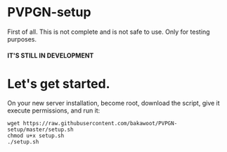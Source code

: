 # PVPGN-setup

First of all. This is not complete and is not safe to use. Only for testing purposes.
#### IT'S STILL IN DEVELOPMENT

# Let's get started.

On your new server installation, become root, download the script, give it execute permissions, and run it:
```
wget https://raw.githubusercontent.com/bakawoot/PVPGN-setup/master/setup.sh
chmod u+x setup.sh
./setup.sh
```
